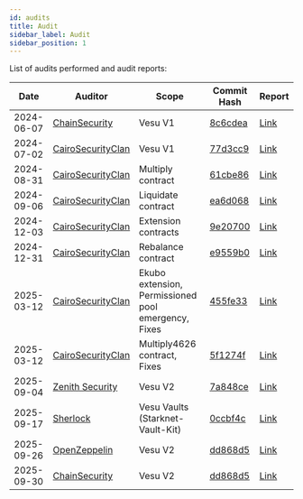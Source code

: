 ```yaml
---
id: audits
title: Audit
sidebar_label: Audit
sidebar_position: 1
---
```


List of audits performed and audit reports:

| **Date**   | **Auditor**          | **Scope**        | **Commit Hash**      | **Report**        |
| ---------- | -------------------- | ---------------- | -------------------- | ----------------- |
| 2024-06-07 | [ChainSecurity](https://www.chainsecurity.com/) | Vesu V1 | [8c6cdea](https://github.com/vesuxyz/vesu-v1/commit/8c6cdeaa6305aef60932d95d3bb63a5145ae0e38) | [Link](https://www.chainsecurity.com/security-audit/vesu-protocol-smart-contracts) |
| 2024-07-02 | [CairoSecurityClan](https://x.com/cairoaudit) | Vesu V1 | [77d3cc9](https://github.com/vesuxyz/vesu-v1/commit/77d3cc996273f0654b1f445c08ad2071c3e6e040) | [Link](https://github.com/Cairo-Security-Clan/Audit-Portfolio/blob/main/Vesu_Audit_Report_Final.pdf) |
| 2024-08-31 | [CairoSecurityClan](https://x.com/cairoaudit) | Multiply contract | [61cbe86](https://github.com/vesuxyz/vesu-multiply/commit/61cbe861a67173d5c111d0de73561e70c4e91862) | [Link](https://github.com/Cairo-Security-Clan/Audit-Portfolio/blob/main/Vesu_Multiply_Audit_Report.pdf) |
| 2024-09-06 | [CairoSecurityClan](https://x.com/cairoaudit) | Liquidate contract | [ea6d068](https://github.com/vesuxyz/vesu-liquidate/commit/ea6d068e2e8e26db7d7cdde3e5e1497a2779fef6) | [Link](https://github.com/Cairo-Security-Clan/Audit-Portfolio/blob/main/Vesu_Liquidate_Audit_Report.pdf) |
| 2024-12-03 | [CairoSecurityClan](https://x.com/cairoaudit) | Extension contracts | [9e20700](https://github.com/vesuxyz/vesu-v1/commit/9e207003be96c6203af356cb3d74106d88b11f9c) | [Link](https://github.com/Cairo-Security-Clan/Audit-Portfolio/blob/main/Vesu_Extensions_Audit_Report.pdf) |
| 2024-12-31 | [CairoSecurityClan](https://x.com/cairoaudit) | Rebalance contract | [e9559b0](https://github.com/vesuxyz/vesu-periphery/commit/e9559b0bdba3088a856783cc8dd922372a0c94e3) | [Link](https://github.com/Cairo-Security-Clan/Audit-Portfolio/blob/main/Vesu_Periphery_Audit_Report.pdf) |
| 2025-03-12 | [CairoSecurityClan](https://x.com/cairoaudit) | Ekubo extension, Permissioned pool emergency, Fixes | [455fe33](https://github.com/vesuxyz/vesu-v1/tree/455fe334825c7279cb18fa9803e898c237720189) | [Link](https://github.com/Cairo-Security-Clan/Audit-Portfolio/blob/main/Vesu_Update_Audit_Report.pdf) |
| 2025-03-12 | [CairoSecurityClan](https://x.com/cairoaudit) | Multiply4626 contract, Fixes | [5f1274f](https://github.com/vesuxyz/vesu-periphery/tree/5f1274f90ea49dda43fab3f1e69b87b70ed482a0) | [Link](https://github.com/Cairo-Security-Clan/Audit-Portfolio/blob/main/Vesu_Periphery_Update_Audit_Report.pdf) |
| 2025-09-04 | [Zenith Security](https://www.zenith.security/) | Vesu V2 | [7a848ce](https://github.com/vesuxyz/vesu-v2/commit/7a848ce3196d62cae96cbf84fd7f80ee433fe203) | [Link](https://github.com/zenith-security/reports/blob/main/reports/Vesu%20V2%20-%20Zenith%20Audit%20Report.pdf) |
| 2025-09-17 | [Sherlock](https://sherlock.xyz/) | Vesu Vaults (Starknet-Vault-Kit) | [0ccbf4c](https://github.com/ForgeYields/starknet_vault_kit/tree/0ccbf4ce0f3131fdced947b7c7b4406fea110481) | [Link](https://github.com/sherlock-protocol/sherlock-reports/blob/main/audits/2025_09_23_Final_Vesu_Starknet_Vault_Kit_Collaborative_Audit_Report.pdf) |
| 2025-09-26 | [OpenZeppelin](https://www.openzeppelin.com/security-audits) | Vesu V2 | [dd868d5](https://github.com/vesuxyz/vesu-v2/commit/dd868d54f44c3207047301145a1a2767e63a64a5) | [Link](https://www.openzeppelin.com/news/vesu-v2-differential-audit?hs_preview=RHYBlSon-196795012357) |
| 2025-09-30 | [ChainSecurity](https://www.chainsecurity.com/smart-contract-audit-reports) | Vesu V2 | [dd868d5](https://github.com/vesuxyz/vesu-v2/commit/dd868d54f44c3207047301145a1a2767e63a64a5) | [Link](https://www.chainsecurity.com/security-audit/vesu-v2) |